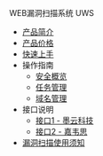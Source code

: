 WEB漏洞扫描系统 UWS

* [产品简介](/uws/concept)
* [产品价格](/uws/price)
* [快速上手](/uws/quick)
* 操作指南
    * [安全概览](/uws/operation/sec)
    * [任务管理](/uws/operation/tasks)
    * [域名管理](/uws/operation/domains)
* 接口说明
    * [接口1 - 墨云科技](/uws/Interface/moyun)
    * [接口2 - 嘉韦思](/uws/Interface/jiaweisi)
* [漏洞扫描使用须知](/uws/agreement)

   
    
   
   
    
        